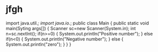 # jfgh
import java.util.*;
import java.io.*;
public class Main
{
public static void main(Syting args[])
{
Scanner sc=new Scanner(System.in);
int n=sc.nextInt();
if(n>=0)
{
System.out.println("Positive number");
}
else if(n<0)
{
System.out.println("Negative number");
}
else
{
System.out.println("zero");
}
}
}
